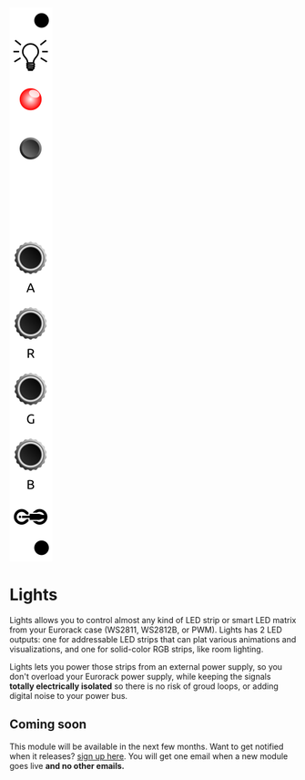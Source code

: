 <div class="fm-readme-container">
<div class="fm-row">

<img class="fm-readme-module-image" src="docs/images/lights.svg" />

<div class="fm-readme-text">

<h1>Lights</h1>

<p>Lights allows you to control almost any kind of LED strip or smart LED matrix from your Eurorack case (WS2811, WS2812B, or PWM). Lights has 2 LED outputs: one for addressable LED strips that can plat various animations and visualizations, and one for solid-color RGB strips, like room lighting.</p>

<p>Lights lets you power those strips from an external power supply, so you don't overload your Eurorack power supply, while keeping the signals <b>totally electrically isolated</b> so there is no risk of groud loops, or adding digital noise to your power bus.</p>

<h2>Coming soon</h2>

<p>This module will be available in the next few months. Want to get notified when it releases? <a href="https://mailchi.mp/7a63ae8831d2/get-updated">sign up here</a>. You will get one email when a new module goes live <b>and no other emails.</b></p>


</div>
</div>

</div>
